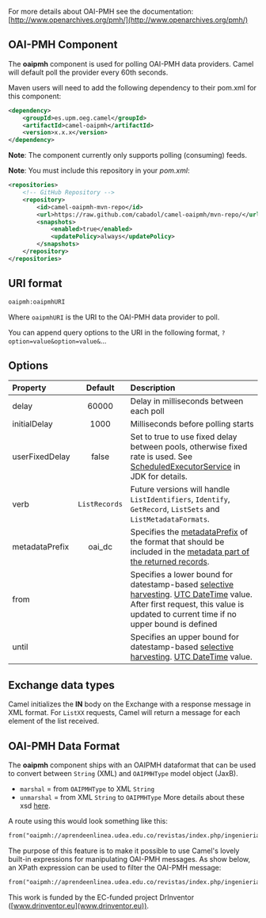 
For more details about OAI-PMH see the documentation: [http://www.openarchives.org/pmh/](http://www.openarchives.org/pmh/)

## OAI-PMH Component

The **oaipmh** component is used for polling OAI-PMH data providers. Camel will default poll the provider every 60th seconds.

Maven users will need to add the following dependency to their pom.xml for this component:
```xml
<dependency>
    <groupId>es.upm.oeg.camel</groupId>
    <artifactId>camel-oaipmh</artifactId>
    <version>x.x.x</version>
</dependency>
```

**Note**: The component currently only supports polling (consuming) feeds.

**Note**: You must include this repository in your *pom.xml*:
 ```xml
 <repositories>
     <!-- GitHub Repository -->
     <repository>
         <id>camel-oaipmh-mvn-repo</id>
         <url>https://raw.github.com/cabadol/camel-oaipmh/mvn-repo/</url>
         <snapshots>
             <enabled>true</enabled>
             <updatePolicy>always</updatePolicy>
         </snapshots>
     </repository>
 </repositories>
 ```

## URI format

```txt
oaipmh:oaipmhURI
```

Where `oaipmhURI` is the URI to the OAI-PMH data provider to poll.

You can append query options to the URI in the following format, `?option=value&option=value&`...

## Options
| Property | Default  | Description |
| :------- |:--------:| :---------- |
| delay    | 60000    | Delay in milliseconds between each poll |
| initialDelay    | 1000    | Milliseconds before polling starts |
| userFixedDelay    | false    | Set to true to use fixed delay between pools, otherwise fixed rate is used. See [ScheduledExecutorService](http://docs.oracle.com/javase/1.5.0/docs/api/java/util/concurrent/ScheduledExecutorService.html) in JDK for details. |
| verb    | `ListRecords`    | Future versions will handle `ListIdentifiers`, `Identify`, `GetRecord`, `ListSets` and `ListMetadataFormats`. |
| metadataPrefix    | oai_dc    | Specifies the [metadataPrefix](http://www.openarchives.org/OAI/openarchivesprotocol.html#metadataPrefix) of the format that should be included in the [metadata part of the returned records](http://www.openarchives.org/OAI/openarchivesprotocol.html#Record). |
| from    |     | Specifies a lower bound for datestamp-based [selective harvesting](http://www.openarchives.org/OAI/openarchivesprotocol.html#Datestamp). [UTC DateTime](http://www.openarchives.org/OAI/openarchivesprotocol.html#Dates) value. After first request, this value is updated to current time if no upper bound is defined|
| until    |     | Specifies an upper bound for datestamp-based [selective harvesting](http://www.openarchives.org/OAI/openarchivesprotocol.html#Datestamp). [UTC DateTime](http://www.openarchives.org/OAI/openarchivesprotocol.html#Dates) value. |

## Exchange data types

Camel initializes the **IN** body on the Exchange with a response message in XML format. For `ListXX` requests, Camel will return a message for each element of the list received.


## OAI-PMH Data Format

The **oaipmh** component ships with an OAIPMH dataformat that can be used to convert between `String` (XML) and `OAIPMHType` model object (JaxB).
- `marshal` = from `OAIPMHType` to XML `String`
- `unmarshal` = from XML `String` to `OAIPMHType`
More details about these xsd [here](http://www.openarchives.org/OAI/openarchivesprotocol.html#OAIPMHschema).

A route using this would look something like this:
```txt
from("oaipmh://aprendeenlinea.udea.edu.co/revistas/index.php/ingenieria/oai?delay=60000").unmarshal().jaxb("es.upm.oeg.camel.oaipmh.model").to("mock:result");
```


The purpose of this feature is to make it possible to use Camel's lovely built-in expressions for manipulating OAI-PMH messages. As show below, an XPath expression can be used to filter the OAI-PMH message:
```txt
from("oaipmh://aprendeenlinea.udea.edu.co/revistas/index.php/ingenieria/oai?delay=60000").unmarshal().jaxb("es.upm.oeg.camel.oaipmh.model").filter().xpath("//item/request/set[contains(.,'physics')]").to("mock:result");
```

This work is funded by the EC-funded project DrInventor ([www.drinventor.eu](www.drinventor.eu)).